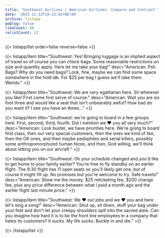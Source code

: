 ```yaml
---
title: 'Southwest Airlines / American Airlines: Compare and Contrast'
date: '2015-11-13T19:33:42+00:00'
archive: listapp
weblog: false
likeCount: 40
relistCount: 13
---
```



{{< listapp/list order=false reverse=false >}}

   {{< listapp/item title="Southwest: Yes! Bringing luggage is an implied aspect of travel so of course you can check bags. Some reasonable restrictions on size and quantity apply. Here let me take your bag!"
      desc="American: Psh. Bags? Why do you need bags? Look, fine, maybe we can find some space somewhere in the hold idk. For $25 per bag I guess we'll take them. Weirdo." >}}

   {{< listapp/item title="Southwest: We are very egalitarian here. Sit wherever you like! First come first serve of course."
      desc="American: Wait you are six foot three and would like a seat that isn't unbearably awful? How bad do you want it? I see you have an Amex..." >}}

   {{< listapp/item title="Southwest: we're going to board in a few groups here. First, second, third, fourth. Did I mention we ❤️ you all very much?"
      desc="American: Look buster, we have priorities here. We're going to board first class, then our very special customers, then the ones we kind of like, then the OK ones, and then maybe pedophiles and serial killers, possibly some anthropomorphized human feces, and then, God willing, we'll think about letting you on our aircraft." >}}

   {{< listapp/item title="Southwest: Oh your schedule changed and you'd like to get home to your family earlier? You're free to fly standby on an earlier flight. The 9:30 flight has 11 open seats so you'll likely get one, but of course it might fill up. No promises but you're welcome to try. Safe travels!"
      desc="American: Show me the money. $25 reticketing fee, $200 change fee, plus any price difference between what I paid a month ago and the earlier flight last minute price." >}}

   {{< listapp/item title="Southwest: We ❤️ our jobs and we ❤️ you and here let's sing a song!"
      desc="American: Shut up, sit down, stuff your bag under your feet and don't let your creepy shoulders spill into the sacred aisle. Can you imagine how hard it is to be the front line employees in a company that hates its customers? It sucks. My life sucks. Buckle in and die." >}}

{{< /listapp/list >}}
